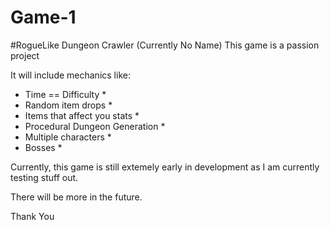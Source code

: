 # Game-1
#RogueLike Dungeon Crawler (Currently No Name)
This game is a passion project 

It will include mechanics like:
* Time == Difficulty *
* Random item drops *
* Items that affect you stats *
* Procedural Dungeon Generation *
* Multiple characters *
* Bosses *

Currently, this game is still extemely early in development as I am currently testing stuff out.

There will be more in the future.

Thank You
